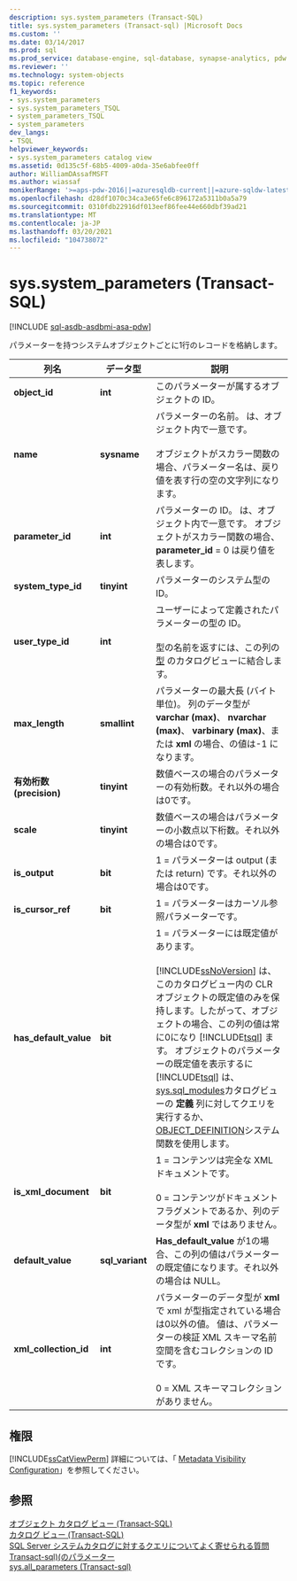 ```yaml
---
description: sys.system_parameters (Transact-SQL)
title: sys.system_parameters (Transact-sql) |Microsoft Docs
ms.custom: ''
ms.date: 03/14/2017
ms.prod: sql
ms.prod_service: database-engine, sql-database, synapse-analytics, pdw
ms.reviewer: ''
ms.technology: system-objects
ms.topic: reference
f1_keywords:
- sys.system_parameters
- sys.system_parameters_TSQL
- system_parameters_TSQL
- system_parameters
dev_langs:
- TSQL
helpviewer_keywords:
- sys.system_parameters catalog view
ms.assetid: 0d135c5f-68b5-4009-a0da-35e6abfee0ff
author: WilliamDAssafMSFT
ms.author: wiassaf
monikerRange: '>=aps-pdw-2016||=azuresqldb-current||=azure-sqldw-latest||>=sql-server-2016||>=sql-server-linux-2017||=azuresqldb-mi-current'
ms.openlocfilehash: d28df1070c34ca3e65fe6c896172a5311b0a5a79
ms.sourcegitcommit: 0310fdb22916df013eef86fee44e660dbf39ad21
ms.translationtype: MT
ms.contentlocale: ja-JP
ms.lasthandoff: 03/20/2021
ms.locfileid: "104738072"
---
```

# <a name="syssystem_parameters-transact-sql"></a>sys.system_parameters (Transact-SQL)
[!INCLUDE [sql-asdb-asdbmi-asa-pdw](../../includes/applies-to-version/sql-asdb-asdbmi-asa-pdw.md)]

  パラメーターを持つシステムオブジェクトごとに1行のレコードを格納します。  
  
|列名|データ型|説明|  
|-----------------|---------------|-----------------|  
|**object_id**|**int**|このパラメーターが属するオブジェクトの ID。|  
|**name**|**sysname**|パラメーターの名前。 は、オブジェクト内で一意です。<br /><br /> オブジェクトがスカラー関数の場合、パラメーター名は、戻り値を表す行の空の文字列になります。|  
|**parameter_id**|**int**|パラメーターの ID。 は、オブジェクト内で一意です。 オブジェクトがスカラー関数の場合、 **parameter_id** = 0 は戻り値を表します。|  
|**system_type_id**|**tinyint**|パラメーターのシステム型の ID。|  
|**user_type_id**|**int**|ユーザーによって定義されたパラメーターの型の ID。<br /><br /> 型の名前を返すには、この列の [型](../../relational-databases/system-catalog-views/sys-types-transact-sql.md) のカタログビューに結合します。|  
|**max_length**|**smallint**|パラメーターの最大長 (バイト単位)。 列のデータ型が **varchar (max)**、 **nvarchar (max)**、 **varbinary (max)**、または **xml** の場合、の値は-1 になります。|  
|**有効桁数 (precision)**|**tinyint**|数値ベースの場合のパラメーターの有効桁数。それ以外の場合は0です。|  
|**scale**|**tinyint**|数値ベースの場合はパラメーターの小数点以下桁数。それ以外の場合は0です。|  
|**is_output**|**bit**|1 = パラメーターは output (または return) です。それ以外の場合は0です。|  
|**is_cursor_ref**|**bit**|1 = パラメーターはカーソル参照パラメーターです。|  
|**has_default_value**|**bit**|1 = パラメーターには既定値があります。<br /><br /> [!INCLUDE[ssNoVersion](../../includes/ssnoversion-md.md)] は、このカタログビュー内の CLR オブジェクトの既定値のみを保持します。したがって、オブジェクトの場合、この列の値は常に0になり [!INCLUDE[tsql](../../includes/tsql-md.md)] ます。 オブジェクトのパラメーターの既定値を表示するに [!INCLUDE[tsql](../../includes/tsql-md.md)] は、 [sys.sql_modules](../../relational-databases/system-catalog-views/sys-sql-modules-transact-sql.md)カタログビューの **定義** 列に対してクエリを実行するか、 [OBJECT_DEFINITION](../../t-sql/functions/object-definition-transact-sql.md)システム関数を使用します。|  
|**is_xml_document**|**bit**|1 = コンテンツは完全な XML ドキュメントです。<br /><br /> 0 = コンテンツがドキュメントフラグメントであるか、列のデータ型が **xml** ではありません。|  
|**default_value**|**sql_variant**|**Has_default_value** が1の場合、この列の値はパラメーターの既定値になります。それ以外の場合は NULL。|  
|**xml_collection_id**|**int**|パラメーターのデータ型が **xml** で xml が型指定されている場合は0以外の値。 値は、パラメーターの検証 XML スキーマ名前空間を含むコレクションの ID です。<br /><br /> 0 = XML スキーマコレクションがありません。|  
  
## <a name="permissions"></a>権限  
 [!INCLUDE[ssCatViewPerm](../../includes/sscatviewperm-md.md)] 詳細については、「 [Metadata Visibility Configuration](../../relational-databases/security/metadata-visibility-configuration.md)」を参照してください。  
  
## <a name="see-also"></a>参照  
 [オブジェクト カタログ ビュー &#40;Transact-SQL&#41;](../../relational-databases/system-catalog-views/object-catalog-views-transact-sql.md)   
 [カタログ ビュー &#40;Transact-SQL&#41;](../../relational-databases/system-catalog-views/catalog-views-transact-sql.md)   
 [SQL Server システムカタログに対するクエリについてよく寄せられる質問](../../relational-databases/system-catalog-views/querying-the-sql-server-system-catalog-faq.yml)   
 [Transact-sql&#41;&#40;のパラメーター ](../../relational-databases/system-catalog-views/sys-parameters-transact-sql.md)   
 [sys.all_parameters &#40;Transact-sql&#41;](../../relational-databases/system-catalog-views/sys-all-parameters-transact-sql.md)  
  
  
